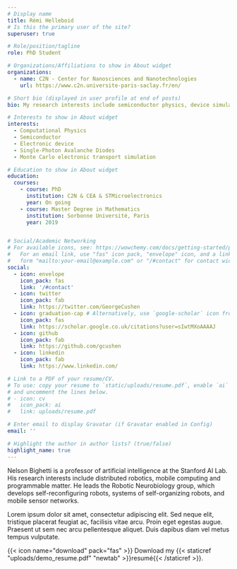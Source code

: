 ```yaml
---
# Display name
title: Rémi Helleboid
# Is this the primary user of the site?
superuser: true

# Role/position/tagline
role: PhD Student

# Organizations/Affiliations to show in About widget
organizations:
  - name: C2N - Center for Nanosciences and Nanotechnologies
    url: https://www.c2n.universite-paris-saclay.fr/en/

# Short bio (displayed in user profile at end of posts)
bio: My research interests include semiconductor physics, device simulation and electronic transport.

# Interests to show in About widget
interests:
  - Computational Physics
  - Semiconductor
  - Electronic device
  - Single-Photon Avalanche Diodes
  - Monte Carlo electronic transport simulation

# Education to show in About widget
education:
  courses:
    - course: PhD 
      institution: C2N & CEA & STMicroelectronics
      year: On going
    - course: Master Degree in Mathematics
      institution: Sorbonne Université, Paris
      year: 2019


# Social/Academic Networking
# For available icons, see: https://wowchemy.com/docs/getting-started/page-builder/#icons
#   For an email link, use "fas" icon pack, "envelope" icon, and a link in the
#   form "mailto:your-email@example.com" or "/#contact" for contact widget.
social:
  - icon: envelope
    icon_pack: fas
    link: '/#contact'
  - icon: twitter
    icon_pack: fab
    link: https://twitter.com/GeorgeCushen
  - icon: graduation-cap # Alternatively, use `google-scholar` icon from `ai` icon pack
    icon_pack: fas
    link: https://scholar.google.co.uk/citations?user=sIwtMXoAAAAJ
  - icon: github
    icon_pack: fab
    link: https://github.com/gcushen
  - icon: linkedin
    icon_pack: fab
    link: https://www.linkedin.com/

# Link to a PDF of your resume/CV.
# To use: copy your resume to `static/uploads/resume.pdf`, enable `ai` icons in `params.toml`,
# and uncomment the lines below.
# - icon: cv
#   icon_pack: ai
#   link: uploads/resume.pdf

# Enter email to display Gravatar (if Gravatar enabled in Config)
email: ''

# Highlight the author in author lists? (true/false)
highlight_name: true
---
```


Nelson Bighetti is a professor of artificial intelligence at the Stanford AI Lab. His research interests include distributed robotics, mobile computing and programmable matter. He leads the Robotic Neurobiology group, which develops self-reconfiguring robots, systems of self-organizing robots, and mobile sensor networks.

Lorem ipsum dolor sit amet, consectetur adipiscing elit. Sed neque elit, tristique placerat feugiat ac, facilisis vitae arcu. Proin eget egestas augue. Praesent ut sem nec arcu pellentesque aliquet. Duis dapibus diam vel metus tempus vulputate.

{{< icon name="download" pack="fas" >}} Download my {{< staticref "uploads/demo_resume.pdf" "newtab" >}}resumé{{< /staticref >}}.

